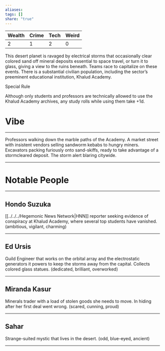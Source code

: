 ```yaml
---
aliases: 
tags: []
share: "true"
---
```

| **Wealth** | **Crime** | **Tech** | **Weird** |
| ---- | ---- | ---- | ---- |
| 2 | 1 | 2 | 0 |

This desert planet is ravaged by electrical storms that occasionally clear colored sand off mineral deposits essential to space travel, or turn it to glass, giving a view to the ruins beneath. Teams race to capitalize on these events. There is a substantial civilian population, including the sector’s preeminent educational institution, Khalud Academy.

Special Rule

Although only students and professors are technically allowed to use the Khalud Academy archives, any study rolls while using them take +1d.

# Vibe

---

Professors walking down the marble paths of the Academy. A market street with insistent vendors selling sandworm kebabs to hungry miners. Excavators packing furiously onto sand-skiffs, ready to take advantage of a stormcleared deposit. The storm alert blaring citywide.

---

# Notable People

---

## Hondo Suzuka

[[../../../Hegemonic News Network|HNN]] reporter seeking evidence of conspiracy at Khalud Academy, where several top students have vanished. (ambitious, vigilant, charming)

---

## Ed Ursis

Guild Engineer that works on the orbital array and the electrostatic generators it powers to keep the storms away from the capital. Collects colored glass statues. (dedicated, brilliant, overworked)

---

## Miranda Kasur

Minerals trader with a load of stolen goods she needs to move. In hiding after her first deal went wrong. (scared, cunning, proud)

---

## Sahar 

Strange-suited mystic that lives in the desert. (odd, blue-eyed, ancient)

---
